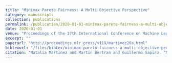 ```yaml
---
title: "Minimax Pareto Fairness: A Multi Objective Perspective"
category: manuscripts
collection: publications
permalink: /publication/2020-01-01-minimax-pareto-fairness-a-multi-objective-perspective
date: 2020-01-01
venue: "Proceedings of the 37th International Conference on Machine Learning"
excerpt: ""
paperurl: "http://proceedings.mlr.press/v119/martinez20a.html"
bibtexurl: "/files/bibtex/minimax-pareto-fairness-a-multi-objective-perspective.bib"
citation: "Natalia Martinez and Martin Bertran and Guillermo Sapiro. “Minimax Pareto Fairness: A Multi Objective Perspective.” Proceedings of the 37th International Conference on Machine Learning."
---
```


<!-- add abstract or notes here -->
